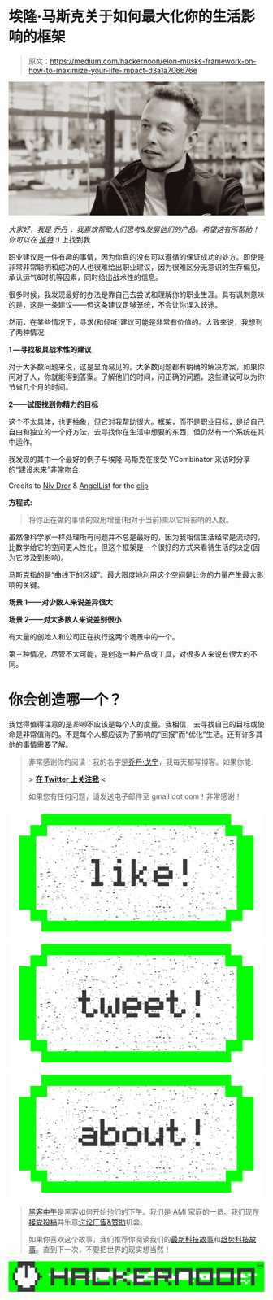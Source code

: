 # 埃隆·马斯克关于如何最大化你的生活影响的框架

> 原文：<https://medium.com/hackernoon/elon-musks-framework-on-how-to-maximize-your-life-impact-d3a1a706676e>

![](img/61c920bf9428785bf91000f96990e680.png)

*大家好，我是* [*乔丹*](http://www.jordangonen.com/) *，我喜欢帮助人们思考&发展他们的产品。希望这有所帮助！你可以在* [*推特*](https://twitter.com/jrdngonen) *:)* 上找到我

职业建议是一件有趣的事情，因为你真的没有可以遵循的保证成功的处方。即使是非常非常聪明和成功的人也很难给出职业建议，因为很难区分无意识的生存偏见，承认运气&时机等因素，同时给出战术性的信息。

很多时候，我发现最好的办法是靠自己去尝试和理解你的职业生涯。具有讽刺意味的是，这是一条建议——但这条建议足够笼统，不会让你误入歧途。

然而，在某些情况下，寻求(和倾听)建议可能是非常有价值的。大致来说，我想到了两种情况:

**1 —寻找极具战术性的建议**

对于大多数问题来说，这是显而易见的。大多数问题都有明确的解决方案，如果你问对了人，你就能得到答案。了解他们的时间，问正确的问题，这些建议可以为你节省几个月的时间。

**2——试图找到你精力的目标**

这个不太具体，也更抽象，但它对我帮助很大。框架，而不是职业目标，是给自己自由和独立的一个好方法，去寻找你在生活中想要的东西，但仍然有一个系统在其中运作。

我发现的其中一个最好的例子与埃隆·马斯克在接受 YCombinator 采访时分享的“建设未来”非常吻合:

Credits to [Niv Dror](https://medium.com/u/6a2e7ab34bc3?source=post_page-----d3a1a706676e--------------------------------) & [AngelList](https://medium.com/u/5f84314adf6?source=post_page-----d3a1a706676e--------------------------------) for the [clip](https://www.facebook.com/angellist/videos/vb.215162105183945/1576770879023054/?type=2&theater)

**方程式:**

> 将你正在做的事情的效用增量(相对于当前)乘以它将影响的人数。

虽然像科学家一样处理所有问题并不总是最好的，因为我相信生活经常是流动的，比数学给它的空间更人性化，但这个框架是一个很好的方式来看待生活的决定(因为它涉及到影响)。

马斯克指的是“曲线下的区域”。最大限度地利用这个空间是让你的力量产生最大影响的关键。

**场景 1——对少数人来说差异很大**

**场景 2——对大多数人来说差别很小**

有大量的创始人和公司正在执行这两个场景中的一个。

第三种情况，尽管不太可能，是创造一种产品或工具，对很多人来说有很大的不同。

# 你会创造哪一个？

我觉得值得注意的是*影响*不应该是每个人的度量。我相信，去寻找自己的目标或使命是非常值得的。不是每个人都应该为了影响的“回报”而“优化”生活。还有许多其他的事情需要了解。

> 非常感谢你的阅读！我的名字是[乔丹·戈宁](http://www.jordangonen.com/)，我每天都写博客。如果你能:
> 
> **>** [**在 Twitter 上关注我**](https://twitter.com/jrdngonen) **<**
> 
> 如果您有任何问题，请发送电子邮件至 gmail dot com！非常感谢！

[![](img/50ef4044ecd4e250b5d50f368b775d38.png)](http://bit.ly/HackernoonFB)[![](img/979d9a46439d5aebbdcdca574e21dc81.png)](https://goo.gl/k7XYbx)[![](img/2930ba6bd2c12218fdbbf7e02c8746ff.png)](https://goo.gl/4ofytp)

> [黑客中午](http://bit.ly/Hackernoon)是黑客如何开始他们的下午。我们是 AMI 家庭的一员。我们现在[接受投稿](http://bit.ly/hackernoonsubmission)并乐意[讨论广告&赞助](mailto:partners@amipublications.com)机会。
> 
> 如果你喜欢这个故事，我们推荐你阅读我们的[最新科技故事](http://bit.ly/hackernoonlatestt)和[趋势科技故事](https://hackernoon.com/trending)。直到下一次，不要把世界的现实想当然！

![](img/be0ca55ba73a573dce11effb2ee80d56.png)